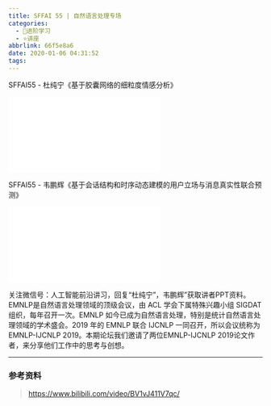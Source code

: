 ```yaml
---
title: SFFAI 55 | 自然语言处理专场
categories:
  - 🌙进阶学习
  - ⭐讲座
abbrlink: 66f5e8a6
date: 2020-01-06 04:31:52
tags:
---
```


SFFAI55 - 杜纯宁《基于胶囊网络的细粒度情感分析》

<iframe src="//player.bilibili.com/player.html?aid=82321650&bvid=BV1vJ411V7qc&cid=140810807&p=1" scrolling="no" border="0" frameborder="no" framespacing="0" allowfullscreen="true"> </iframe>

<!--more-->

SFFAI55 - 韦鹏辉《基于会话结构和时序动态建模的用户立场与消息真实性联合预测》

<iframe src="//player.bilibili.com/player.html?aid=82321650&bvid=BV1vJ411V7qc&cid=140857198&p=2" scrolling="no" border="0" frameborder="no" framespacing="0" allowfullscreen="true"> </iframe>

关注微信号：人工智能前沿讲习，回复“杜纯宁”，韦鹏辉”获取讲者PPT资料。
EMNLP是自然语言处理领域的顶级会议，由 ACL 学会下属特殊兴趣小组 SIGDAT组织，每年召开一次。EMNLP 如今已成为自然语言处理，特别是统计自然语言处理领域的学术盛会。2019 年的 EMNLP 联合 IJCNLP 一同召开，所以会议统称为 EMNLP-IJCNLP 2019。本期论坛我们邀请了两位EMNLP-IJCNLP 2019论文作者，来分享他们工作中的思考与创想。

***

### 参考资料

> <https://www.bilibili.com/video/BV1vJ411V7qc/>
